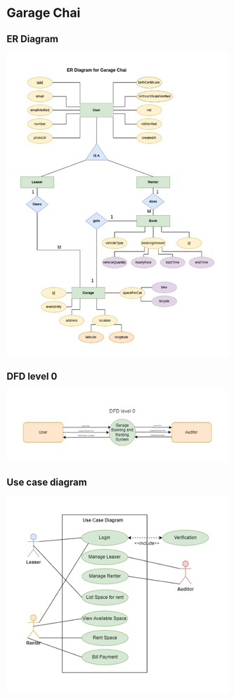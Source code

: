 

# Garage Chai

## ER Diagram
<img src="https://github.com/JHM69/Garage_Cai/blob/master/screenshots/1.jpg?raw=true" title="Github Logo">



## DFD level 0
<img src="https://github.com/JHM69/Garage_Cai/blob/master/screenshots/2.png?raw=true" title="Github Logo">



## Use case diagram
<img src="https://github.com/JHM69/Garage_Cai/blob/master/screenshots/3.png?raw=true" title="Github Logo">
